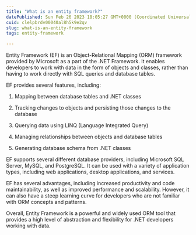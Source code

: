 ```yaml
---
title: "What is an entity framework?"
datePublished: Sun Feb 26 2023 18:05:27 GMT+0000 (Coordinated Universal Time)
cuid: clelpbrdv00040al8h5k9e2qv
slug: what-is-an-entity-framework
tags: entity-framework

---
```


Entity Framework (EF) is an Object-Relational Mapping (ORM) framework provided by Microsoft as a part of the .NET Framework. It enables developers to work with data in the form of objects and classes, rather than having to work directly with SQL queries and database tables.

EF provides several features, including:

1. Mapping between database tables and .NET classes
    
2. Tracking changes to objects and persisting those changes to the database
    
3. Querying data using LINQ (Language Integrated Query)
    
4. Managing relationships between objects and database tables
    
5. Generating database schema from .NET classes
    

EF supports several different database providers, including Microsoft SQL Server, MySQL, and PostgreSQL. It can be used with a variety of application types, including web applications, desktop applications, and services.

EF has several advantages, including increased productivity and code maintainability, as well as improved performance and scalability. However, it can also have a steep learning curve for developers who are not familiar with ORM concepts and patterns.

Overall, Entity Framework is a powerful and widely used ORM tool that provides a high level of abstraction and flexibility for .NET developers working with data.